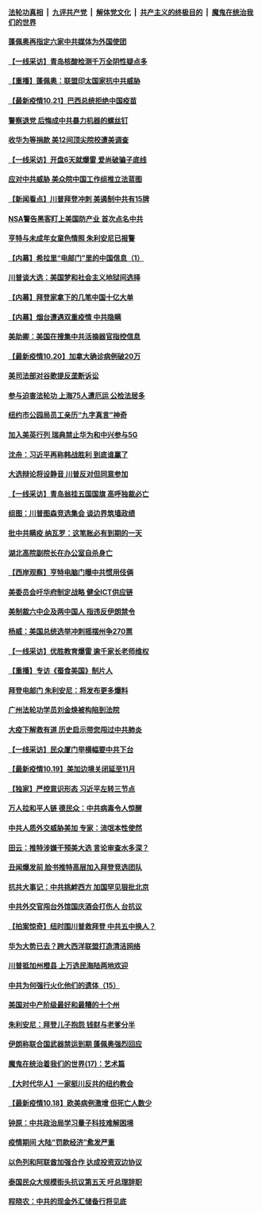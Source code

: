 ####  [法轮功真相](../../../../basic/blob/master/README.md?t=10220431) &nbsp;|&nbsp; [九评共产党](../../../../9ping.md/blob/master/README.md?t=10220431) &nbsp;|&nbsp; [解体党文化](../../../../jtdwh.md/blob/master/README.md?t=10220431)  &nbsp;|&nbsp; [共产主义的终极目的](../../../../gczydzjmd.md/blob/master/README.md?t=10220431) &nbsp;|&nbsp; [魔鬼在统治我们的世界](../../../../mgztzwmdsj.md/blob/master/README.md?t=10220431) 

#### [蓬佩奥再指定六家中共媒体为外国使团](../pages/nf4514/n12492031.md?t=10220431) 

#### [【一线采访】青岛核酸检测千万全阴性疑点多](../pages/nf4514/n12491591.md?t=10220431) 

#### [【重播】蓬佩奥：联盟印太国家抗中共威胁](../pages/nf4514/n12491664.md?t=10220431) 

#### [【最新疫情10.21】巴西总统拒绝中国疫苗](../pages/nf4514/n12489936.md?t=10220431) 

#### [警察退党 后悔成中共暴力机器的螺丝钉](../pages/nf4514/n12484487.md?t=10220431) 

#### [收华为等捐款 美12间顶尖院校遭美调查](../pages/nf4514/n12491165.md?t=10220431) 

#### [【一线采访】开盘6天就爆雷 爱尚破骗子底线](../pages/nf4514/n12490614.md?t=10220431) 

#### [应对中共威胁 美众院中国工作组推立法蓝图](../pages/nf4514/n12490849.md?t=10220431) 

#### [【新闻看点】川普拜登冲刺 美遏制中共有15牌](../pages/nf4514/n12489978.md?t=10220431) 

#### [NSA警告黑客盯上美国防产业 首次点名中共](../pages/nf4514/n12489650.md?t=10220431) 

#### [亨特与未成年女童色情照 朱利安尼已报警](../pages/nf4514/n12490151.md?t=10220431) 

#### [【内幕】希拉里“电邮门”里的中国信息（1）](../pages/nf4514/n12489911.md?t=10220431) 

#### [川普谈大选：美国梦和社会主义地狱间选择](../pages/nf4514/n12489876.md?t=10220431) 

#### [【内幕】拜登家拿下的几笔中国十亿大单](../pages/nf4514/n12487902.md?t=10220431) 

#### [【内幕】烟台遭遇双重疫情 中共隐瞒](../pages/nf4514/n12479828.md?t=10220431) 

#### [美助卿：美国在搜集中共活摘器官指控信息](../pages/nf4514/n12489638.md?t=10220431) 

#### [【最新疫情10.20】加拿大确诊病例破20万](../pages/nf4514/n12487702.md?t=10220431) 

#### [美司法部对谷歌提反垄断诉讼](../pages/nf4514/n12489091.md?t=10220431) 

#### [参与迫害法轮功 上海75人遭厄运 公检法居多](../pages/nf4514/n12488598.md?t=10220431) 

#### [纽约市公园局员工亲历“九字真言”神奇](../pages/nf4514/n12488108.md?t=10220431) 

#### [加入美英行列 瑞典禁止华为和中兴参与5G](../pages/nf4514/n12488805.md?t=10220431) 

#### [沈舟：习近平再称韩战胜利 到底谁赢了](../pages/nf4514/n12487611.md?t=10220431) 

#### [大选辩论将设静音 川普反对但同意参加](../pages/nf4514/n12488933.md?t=10220431) 

#### [【一线采访】青岛翁挂五国国旗 高呼独裁必亡](../pages/nf4514/n12488785.md?t=10220431) 

#### [组图：川普图森竞选集会 谈边界筑墙政绩](../pages/nf4514/n12488450.md?t=10220431) 

#### [批中共瞒疫 纳瓦罗：这笔账必有到期的一天](../pages/nf4514/n12487792.md?t=10220431) 

#### [湖北高院副院长在办公室自杀身亡](../pages/nf4514/n12487884.md?t=10220431) 

#### [【西岸观察】亨特电脑门曝中共惯用伎俩](../pages/nf4514/n12487958.md?t=10220431) 

#### [美委员会吁华府制定战略 健全ICT供应链](../pages/nf4514/n12487975.md?t=10220431) 

#### [美制裁六中企及两中国人 指违反伊朗禁令](../pages/nf4514/n12487771.md?t=10220431) 

#### [杨威：美国总统选举冲刺摇摆州争270票](../pages/nf4514/n12484715.md?t=10220431) 

#### [【一线采访】优胜教育爆雷 逾千家长老师维权](../pages/nf4514/n12487474.md?t=10220431) 

#### [【重播】专访《蚕食美国》制片人](../pages/nf4514/n12487448.md?t=10220431) 

#### [拜登电邮门 朱利安尼：将发布更多爆料](../pages/nf4514/n12487273.md?t=10220431) 

#### [广州法轮功学员刘金焕被构陷到法院](../pages/nf4514/n12486851.md?t=10220431) 

#### [大疫下解救有道 历史启示带您闯过中共肺炎](../pages/nf4514/n11869946.md?t=10220431) 

#### [【一线采访】民众厦门举横幅要中共下台](../pages/nf4514/n12486819.md?t=10220431) 

#### [【最新疫情10.19】美加边境关闭延至11月](../pages/nf4514/n12482137.md?t=10220431) 

#### [【独家】严控意识形态 习近平左转三节点](../pages/nf4514/n12482843.md?t=10220431) 

#### [万人拉和平人链 德民众：中共病毒令人惊醒](../pages/nf4514/n12485349.md?t=10220431) 

#### [中共人质外交威胁美加 专家：流氓本性使然](../pages/nf4514/n12486178.md?t=10220431) 

#### [田云：推特涉嫌干预美大选 言论审查水多深？](../pages/nf4514/n12486089.md?t=10220431) 

#### [丑闻爆发前 脸书推特高层加入拜登竞选团队](../pages/nf4514/n12486027.md?t=10220431) 

#### [抗共大事记：中共挑衅西方 加国罕见狠批北京](../pages/nf4514/n12484974.md?t=10220431) 

#### [中共外交官闯台外馆国庆酒会打伤人 台抗议](../pages/nf4514/n12485477.md?t=10220431) 

#### [【拍案惊奇】纽时围川普救拜登 中共五中换人？](../pages/nf4514/n12485538.md?t=10220431) 

#### [华为大势已去？跨大西洋联盟打造清洁网络](../pages/nf4514/n12485442.md?t=10220431) 

#### [川普抵加州橙县 上万选民海陆两地欢迎](../pages/nf4514/n12485256.md?t=10220431) 

#### [中共为何强行火化他们的遗体（15）](../pages/nf4514/n12485050.md?t=10220431) 

#### [美国对中产阶级最好和最糟的十个州](../pages/nf4514/n12483177.md?t=10220431) 

#### [朱利安尼：拜登儿子抱怨 钱财与老爹分半](../pages/nf4514/n12485086.md?t=10220431) 

#### [伊朗称联合国武器禁运到期 蓬佩奥强烈回应](../pages/nf4514/n12485003.md?t=10220431) 

#### [魔鬼在统治着我们的世界(17)：艺术篇](../pages/nf4514/n10499093.md?t=10220431) 

#### [【大时代华人】一家挺川反共的纽约教会](../pages/nf4514/n12484566.md?t=10220431) 

#### [【最新疫情10.18】欧美病例激增 但死亡人数少](../pages/nf4514/n12468511.md?t=10220431) 

#### [钟原：中共政治局学习量子科技难解困境](../pages/nf4514/n12484690.md?t=10220431) 

#### [疫情期间 大陆“罚款经济”愈发严重](../pages/nf4514/n12484524.md?t=10220431) 

#### [以色列和阿联酋加强合作 达成投资双边协议](../pages/nf4514/n12484560.md?t=10220431) 

#### [泰国民众大规模街头抗议第五天 吁总理辞职](../pages/nf4514/n12484491.md?t=10220431) 

#### [程晓农：中共的现金外汇储备行将见底](../pages/nf4514/n12484121.md?t=10220431) 


